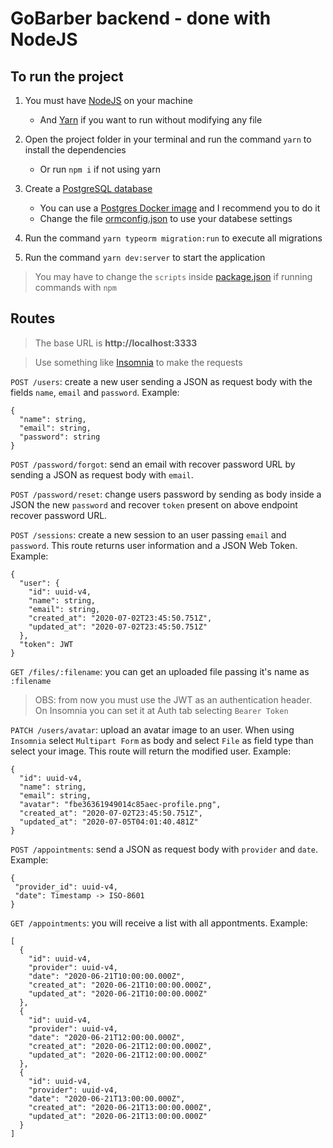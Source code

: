 # GoBarber backend - done with NodeJS

## To run the project

1. You must have [NodeJS](https://nodejs.org/en/download/) on your machine

   - And [Yarn](https://classic.yarnpkg.com/en/docs/install) if you want to run without modifying any file

2. Open the project folder in your terminal and run the command `yarn` to install the dependencies

   - Or run `npm i` if not using yarn

3. Create a [PostgreSQL database](https://www.postgresql.org/)

   - You can use a [Postgres Docker image](https://hub.docker.com/_/postgres) and I recommend you to do it
   - Change the file [ormconfig.json](https://github.com/enzorossetto/GoBarber_backend_with_NodeJS/blob/master/ormconfig.json) to use your databese settings

4. Run the command `yarn typeorm migration:run` to execute all migrations

5. Run the command `yarn dev:server` to start the application

> You may have to change the `scripts` inside [package.json](https://github.com/enzorossetto/GoBarber_backend_with_NodeJS/blob/master/package.json) if running commands with `npm`

## Routes

> The base URL is **http://localhost:3333**

> Use something like [Insomnia](https://insomnia.rest/download/) to make the requests

`POST /users`: create a new user sending a JSON as request body with the fields `name`, `email` and `password`. Example:

    {
      "name": string,
      "email": string,
      "password": string
    }

`POST /password/forgot`: send an email with recover password URL by sending a JSON as request body with `email`.

`POST /password/reset`: change users password by sending as body inside a JSON the new `password` and recover `token` present on above endpoint recover password URL.

`POST /sessions`: create a new session to an user passing `email` and `password`. This route returns user information and a JSON Web Token. Example:

    {
      "user": {
        "id": uuid-v4,
        "name": string,
        "email": string,
        "created_at": "2020-07-02T23:45:50.751Z",
        "updated_at": "2020-07-02T23:45:50.751Z"
      },
      "token": JWT
    }

`GET /files/:filename`: you can get an uploaded file passing it's name as `:filename`

> OBS: from now you must use the JWT as an authentication header. On Insomnia you can set it at Auth tab selecting `Bearer Token`

`PATCH /users/avatar`: upload an avatar image to an user. When using `Insomnia` select `Multipart Form` as body and select `File` as field type than select your image. This route will return the modified user. Example:

    {
      "id": uuid-v4,
      "name": string,
      "email": string,
      "avatar": "fbe36361949014c85aec-profile.png",
      "created_at": "2020-07-02T23:45:50.751Z",
      "updated_at": "2020-07-05T04:01:40.481Z"
    }

`POST /appointments`: send a JSON as request body with `provider` and `date`. Example:

    {
     "provider_id": uuid-v4,
     "date": Timestamp -> ISO-8601
    }

`GET /appointments`: you will receive a list with all appontments. Example:

    [
      {
        "id": uuid-v4,
        "provider": uuid-v4,
        "date": "2020-06-21T10:00:00.000Z",
        "created_at": "2020-06-21T10:00:00.000Z",
        "updated_at": "2020-06-21T10:00:00.000Z"
      },
      {
        "id": uuid-v4,
        "provider": uuid-v4,
        "date": "2020-06-21T12:00:00.000Z",
        "created_at": "2020-06-21T12:00:00.000Z",
        "updated_at": "2020-06-21T12:00:00.000Z"
      },
      {
        "id": uuid-v4,
        "provider": uuid-v4,
        "date": "2020-06-21T13:00:00.000Z",
        "created_at": "2020-06-21T13:00:00.000Z",
        "updated_at": "2020-06-21T13:00:00.000Z"
      }
    ]
